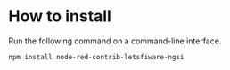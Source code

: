 # How to install

Run the following command on a command-line interface.

```
npm install node-red-contrib-letsfiware-ngsi
```

